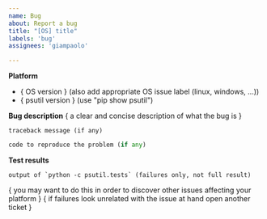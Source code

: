 ```yaml
---
name: Bug
about: Report a bug
title: "[OS] title"
labels: 'bug'
assignees: 'giampaolo'

---
```

**Platform**
* { OS version }     (also add appropriate OS issue label (linux, windows, ...))
* { psutil version }  (use "pip show psutil")

**Bug description**
{ a clear and concise description of what the bug is }

```
traceback message (if any)
```

```python
code to reproduce the problem (if any)
```

**Test results**
```
output of `python -c psutil.tests` (failures only, not full result)
```
{ you may want to do this in order to discover other issues affecting your platform }
{ if failures look unrelated with the issue at hand open another ticket }
